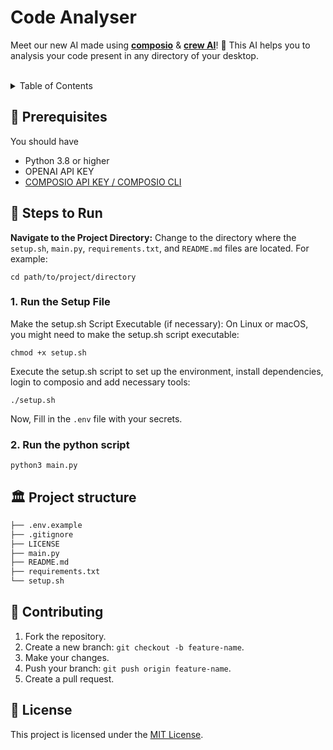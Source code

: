 # Code Analyser

Meet our new AI made using [**composio**](https://www.composio.dev/) & [**crew AI**](https://docs.crewai.com/)! 🎉 This AI helps you to analysis your code present in any directory of your desktop.

<br />

<!-- TABLE OF CONTENTS -->
<details>
  <summary>Table of Contents</summary>
  <ol>
      <span>Getting Started</span>
      <ul>
        <li><a href="#-prerequisites">Prerequisites</a></li>
        <li><a href="#-steps-to-run">Steps to Run</a></li>
      </ul>
    </li>
    <li><a href="#%EF%B8%8F-project-structure">Project Structure</a></li>
    <li><a href="#-contributing">Contributing</a></li>
    <li><a href="#-license">License</a></li>
  </ol>
</details>

## 🫳 Prerequisites
You should have

- Python 3.8 or higher
- OPENAI API KEY
- [COMPOSIO API KEY / COMPOSIO CLI](https://docs.composio.dev/patterns/howtos/get_api_key)

## 👣 Steps to Run
**Navigate to the Project Directory:**
Change to the directory where the `setup.sh`, `main.py`, `requirements.txt`, and `README.md` files are located. For example:
```shell
cd path/to/project/directory
```

### 1. Run the Setup File
Make the setup.sh Script Executable (if necessary):
On Linux or macOS, you might need to make the setup.sh script executable:
```shell
chmod +x setup.sh
```
Execute the setup.sh script to set up the environment, install dependencies, login to composio and 
add necessary tools:
```shell
./setup.sh
```
Now, Fill in the `.env` file with your secrets.

### 2. Run the python script
```shell
python3 main.py
```

## 🏛️ Project structure

```bash
├── .env.example
├── .gitignore
├── LICENSE
├── main.py
├── README.md
├── requirements.txt
└── setup.sh
```

## 🤗 Contributing
1. Fork the repository.
2. Create a new branch: `git checkout -b feature-name`.
3. Make your changes.
4. Push your branch: `git push origin feature-name`.
5. Create a pull request.

## 🧾 License
This project is licensed under the [MIT License](LICENSE).
